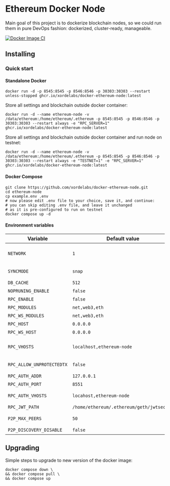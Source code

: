 # Ethereum Docker Node

Main goal of this project is to dockerize blockchain nodes, so we could run them in pure DevOps fashion: dockerized, cluster-ready, manageable.

[![Docker Image CI](https://github.com/xordelabs/docker-ethereum-node/actions/workflows/docker-image.yml/badge.svg)](https://github.com/xordelabs/docker-ethereum-node/actions/workflows/docker-image.yml)

## Installing

### Quick start

#### Standalone Docker

```shell
docker run -d -p 8545:8545 -p 8546:8546 -p 30303:30303 --restart unless-stopped ghcr.io/xordelabs/docker-ethereum-node:latest
```

Store all settings and blockchain outside docker container:

```shell
docker run -d --name ethereum-node -v /data/ethereum:/home/ethereum/.ethereum -p 8545:8545 -p 8546:8546 -p 30303:30303 --restart always -e "RPC_SERVER=1" ghcr.io/xordelabs/docker-ethereum-node:latest
```

Store all settings and blockchain outside docker container and run node on testnet:

```shell
docker run -d --name ethereum-node -v /data/ethereum:/home/ethereum/.ethereum -p 8545:8545 -p 8546:8546 -p 30303:30303 --restart always -e "TESTNET=1" -e "RPC_SERVER=1" ghcr.io/xordelabs/docker-ethereum-node:latest
```

#### Docker Compose

```shell
git clone https://github.com/xordelabs/docker-ethereum-node.git
cd ethereum-node
cp example.env .env
# now please edit .env file to your choice, save it, and continue:
# you can skip editing .env file, and leave it unchanged 
# as it is pre-configured to run on testnet
docker compose up -d
```

#### Environment variables

| Variable                  | Default value                             | Description                                                                                            |
|---------------------------|-------------------------------------------|--------------------------------------------------------------------------------------------------------|
| `NETWORK`                 | `1`                                       | Network ID (see https://besu.hyperledger.org/en/stable/public-networks/concepts/network-and-chain-id/) |
| `SYNCMODE`                | `snap`                                    | Synchronisation mode of the downloader. Modes: `full`, `light`, `snap`                                 |
| `DB_CACHE`                | `512`                                     | Enable RPC server. Modes: `0`, `1`                                                                     |
| `NOPRUNING_ENABLE`        | `false`                                   | Disable pruning and flush everything to disk                                                           |
| `RPC_ENABLE`              | `false`                                   | Enable RPC                                                                                             |
| `RPC_MODULES`             | `net,web3,eth`                            | Enabled modules for HTTP RPC                                                                           |
| `RPC_WS_MODULES`          | `net,web3,eth`                            | Enabled modules for WebSocket RPC                                                                      |
| `RPC_HOST`                | `0.0.0.0`                                 | Address for HTTP RPC listener                                                                          |
| `RPC_WS_HOST`             | `0.0.0.0`                                 | Address for WebSocket RPC listener                                                                     |
| `RPC_VHOSTS`              | `localhost,ethereum-node`                 | HTTP header hostnames used to validate incoming requests (protection against DNS-rebinding attack)     |
| `RPC_ALLOW_UNPROTECTEDTX` | `false`                                   | Allows non EIP-155 protected transactions to be send over RPC                                          |
| `RPC_AUTH_ADDR`           | `127.0.0.1`                               | Address for Authenticated HTTP RPC listener                                                            |
| `RPC_AUTH_PORT`           | `8551`                                    | Port for Authenticated HTTP RPC listener                                                               |
| `RPC_AUTH_VHOSTS`         | `locahost,ethereum-node`                  | HTTP header hostnames used to validate incoming requests                                               |
| `RPC_JWT_PATH`            | `/home/ethereum/.ethereum/geth/jwtsecret` | JWT secret for Authenticated HTTP requests                                                             |
| `P2P_MAX_PEERS`           | `50`                                      | Maximum number of peers that can be connected                                                          |
| `P2P_DISCOVERY_DISABLE`   | `false`                                   | Disable peer discovery                                                                                 |

## Upgrading

Simple steps to upgrade to new version of the docker image:

```shell
docker compose down \
&& docker compose pull \
&& docker compose up
```
